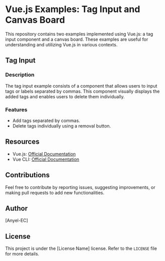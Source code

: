 # Vue.js Examples: Tag Input and Canvas Board

This repository contains two examples implemented using Vue.js: a tag input component and a canvas board. These examples are useful for understanding and utilizing Vue.js in various contexts.

## Tag Input

### Description
The tag input example consists of a component that allows users to input tags or labels separated by commas. This component visually displays the added tags and enables users to delete them individually.

### Features
- Add tags separated by commas.
- Delete tags individually using a removal button.


## Resources

- Vue.js: [Official Documentation](https://vuejs.org/)
- Vue CLI: [Official Documentation](https://cli.vuejs.org/)

## Contributions
Feel free to contribute by reporting issues, suggesting improvements, or making pull requests to add new functionalities.

## Author
[Anyel-EC]

## License
This project is under the [License Name] license. Refer to the `LICENSE` file for more details.
